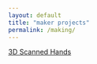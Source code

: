 ```yaml
---
layout: default
title: "maker projects"
permalink: /making/
---
```


[3D Scanned Hands](https://2021/09/23/3D-scanned-hands.html)
